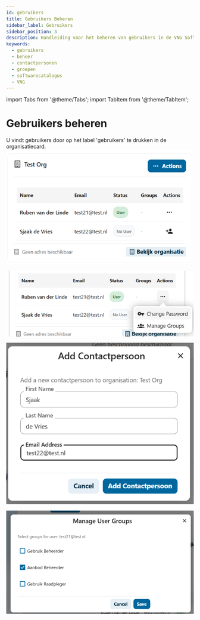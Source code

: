 ```yaml
---
id: gebruikers
title: Gebruikers Beheren
sidebar_label: Gebruikers
sidebar_position: 3
description: Handleiding voor het beheren van gebruikers in de VNG Softwarecatalogus - contactpersonen toevoegen en groepen beheren
keywords:
  - gebruikers
  - beheer
  - contactpersonen
  - groepen
  - softwarecatalogus
  - VNG
---
```


import Tabs from '@theme/Tabs';
import TabItem from '@theme/TabItem';

# Gebruikers beheren

U vindt gebruikers door op het label 'gebruikers' te drukken in de organisatiecard.
![](OrganisatieContactPersonen.png)

![](OrganisatieGerbuikerBeheren.png)

![](OrganisatieContactpersoonToevoegen.png)

![](OrganisatieGebruikerGroepenBeheren.png)